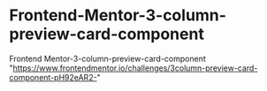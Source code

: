 # Frontend-Mentor-3-column-preview-card-component
Frontend Mentor-3-column-preview-card-component "https://www.frontendmentor.io/challenges/3column-preview-card-component-pH92eAR2-"
